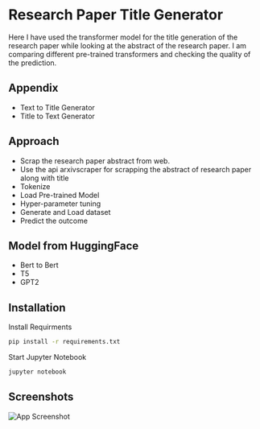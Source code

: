 
# Research Paper Title Generator

Here I have used the transformer model for the title generation of the research paper while looking at the abstract of the research paper. I am comparing different pre-trained transformers and checking the quality of the prediction.



## Appendix

- Text to Title Generator
- Title to Text Generator




## Approach

- Scrap the research paper abstract from web.
- Use the api arxivscraper for scrapping the abstract of research paper along with title
- Tokenize
- Load Pre-trained Model
- Hyper-parameter tuning
- Generate and Load dataset
- Predict the outcome

## Model from HuggingFace
- Bert to Bert
- T5
- GPT2
## Installation

Install Requirments

```bash
pip install -r requirements.txt
```

Start Jupyter Notebook

```bash
jupyter notebook
```
    
## Screenshots

![App Screenshot](https://via.placeholder.com/468x300?text=App+Screenshot+Here)

